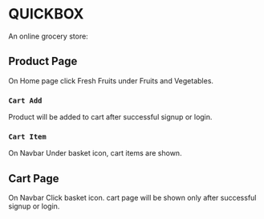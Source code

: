 # QUICKBOX
An online grocery store:

## Product Page
On Home page click Fresh Fruits under Fruits and Vegetables.

### `Cart Add`
Product will be added to cart after successful signup or login.

### `Cart Item`
On Navbar Under basket icon, cart items are shown.

## Cart Page
On Navbar Click basket icon.
cart page will be shown only after successful signup or login.



